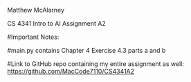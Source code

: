 Matthew McAlarney

CS 4341 Intro to AI Assignment A2

#Important Notes:

#main.py contains Chapter 4 Exercise 4.3 parts a and b

#Link to GitHub repo containing my entire assignment as well: https://github.com/MacCode7110/CS4341A2
